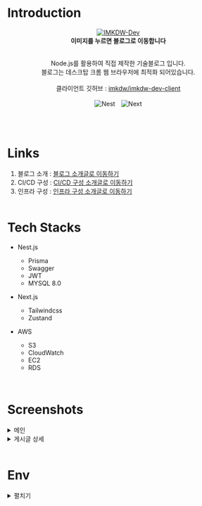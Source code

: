 # Introduction

<div align="center">
  <a href="https://imkdw.dev">
    <img src="https://static.imkdw.dev/images/open-graph.png" alt="IMKDW-Dev" width="300" height="200">
  </a>
</div>
<div align="center">
  <b>이미지를 누르면 블로그로 이동합니다</b>
</div>
<br/>

<div align="center">
  <p>
    Node.js를 활용하여 직접 제작한 기술블로그 입니다.
    <br/>
    블로그는 데스크탑 크롬 웹 브라우저에 최적화 되어있습니다.
    <br/>
    <br/>
    클라이언트 깃허브 : <a href="https://github.com/IMKDW-Dev/imkdw-dev-client" target="_blank">imkdw/imkdw-dev-client</a>
    <br/>
    <br/>
    <img src="https://img.shields.io/badge/nestjs-%23E0234E.svg?style=for-the-badge&logo=nestjs&logoColor=white" alt="Nest" style="margin-right: 10px;">
    <img src="https://img.shields.io/badge/Next-black?style=for-the-badge&logo=next.js&logoColor=white" alt="Next">
  </p>
</div>

<br/>
<br/>

# Links

1. 블로그 소개 : [블로그 소개글로 이동하기](https://imkdw.dev/articles/introduce-of-my-tech-blog-imkdw-dev-e0ex0rqh)
2. CI/CD 구성 : [CI/CD 구성 소개글로 이동하기](https://imkdw.dev/articles/introduce-of-imkdw-dev-cicd-pipeline-fo9igia5)
3. 인프라 구성 : [인프라 구성 소개글로 이동하기](https://imkdw.dev/articles/introduce-of-imkdw-dev-aws-infra-avsgg00u)
   <br/>
   <br/>

# Tech Stacks

- Nest.js

  - Prisma
  - Swagger
  - JWT
  - MYSQL 8.0

- Next.js

  - Tailwindcss
  - Zustand

- AWS

  - S3
  - CloudWatch
  - EC2
  - RDS

<br/>

# Screenshots

<details>
  <summary>메인</summary>
  <div align="center">
    <a href="https://imkdw.dev">
      <img src="./static/home.png" alt="IMKDW-Dev">
    </a>
  </div>
</details>

<details>
  <summary>게시글 상세</summary>
  <div align="center">
    <a href="https://imkdw.dev/articles/how-to-use-clena-swagger-with-nestjs-xwi7urvn">
      <img src="./static/article_detail.png" alt="IMKDW-Dev">
    </a>
  </div>
</details>
<br/>

# Env

<details>
  <summary>펼치기</summary>
  <pre>
AWS_REGION=
AWS_IAM_ACCESS_KEY=
AWS_IAM_SECRET_ACCESS_KEY=

NODE_ENV=local

DATABASE_URL=

KAKAO_CLIENT_ID=

OAUTH_GITHUB_CLIENT_ID=
OAUTH_GITHUB_CLIENT_SECRET=

JWT_SECRET=
JWT_ACCESS_TOKEN_EXPIRES_IN=
JWT_REFRESH_TOKEN_EXPIRES_IN=

S3_BUCKET_NAME=
S3_BUCKET_URL=
S3_PRESIGNED_URL_EXPIRES_IN=
S3_PRESIGNED_BUCKET_NAME=
S3_PRESIGNED_BUCKET_URL=

CLOUDWATCH_LOG_GROUP_NAME=

SLACK_BOT_TOKEN=
SLACK_CHANNEL_ERROR=

</pre>
</details>
